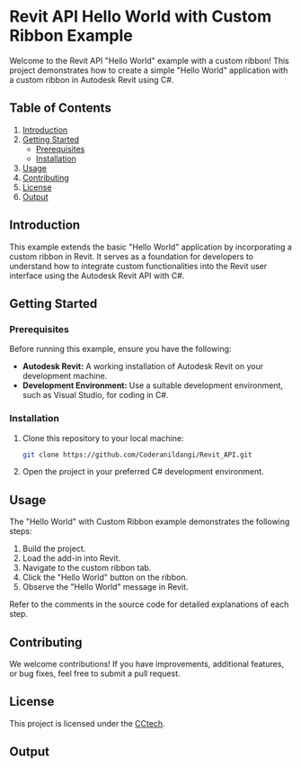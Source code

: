 # Revit API Hello World with Custom Ribbon Example

Welcome to the Revit API "Hello World" example with a custom ribbon! This project demonstrates how to create a simple "Hello World" application with a custom ribbon in Autodesk Revit using C#.

## Table of Contents

1. [Introduction](#introduction)
2. [Getting Started](#getting-started)
    - [Prerequisites](#prerequisites)
    - [Installation](#installation)
3. [Usage](#usage)
4. [Contributing](#contributing)
5. [License](#license)
6. [Output](#Output)

## Introduction

This example extends the basic "Hello World" application by incorporating a custom ribbon in Revit. It serves as a foundation for developers to understand how to integrate custom functionalities into the Revit user interface using the Autodesk Revit API with C#.

## Getting Started

### Prerequisites

Before running this example, ensure you have the following:

- **Autodesk Revit:** A working installation of Autodesk Revit on your development machine.
- **Development Environment:** Use a suitable development environment, such as Visual Studio, for coding in C#.

### Installation

1. Clone this repository to your local machine:

    ```bash
    git clone https://github.com/Coderanildangi/Revit_API.git
    ```

2. Open the project in your preferred C# development environment.

## Usage

The "Hello World" with Custom Ribbon example demonstrates the following steps:

1. Build the project.
2. Load the add-in into Revit.
3. Navigate to the custom ribbon tab.
4. Click the "Hello World" button on the ribbon.
5. Observe the "Hello World" message in Revit.

Refer to the comments in the source code for detailed explanations of each step.

## Contributing

We welcome contributions! If you have improvements, additional features, or bug fixes, feel free to submit a pull request.

## License

This project is licensed under the [CCtech](LICENSE).

## Output

